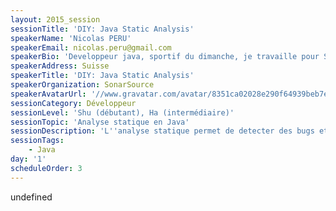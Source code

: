 ```yaml
---
layout: 2015_session
sessionTitle: 'DIY: Java Static Analysis'
speakerName: 'Nicolas PERU'
speakerEmail: nicolas.peru@gmail.com
speakerBio: 'Developpeur java, sportif du dimanche, je travaille pour SonarSource dans l''équipe Langage et plus précisement sur le plugin pour Java.'
speakerAddress: Suisse
speakerTitle: 'DIY: Java Static Analysis'
speakerOrganization: SonarSource
speakerAvatarUrl: '//www.gravatar.com/avatar/8351ca02028e290f64939beb7e1385c1?size=200&default=mm'
sessionCategory: Développeur
sessionLevel: 'Shu (débutant), Ha (intermédiaire)'
sessionTopic: 'Analyse statique en Java'
sessionDescription: 'L''analyse statique permet de detecter des bugs et des problèmes dans votre code sans l''executer. Cette présentation vous promet, en toute simplicité, d''ecrire votre propre analyseur pour Java basé sur SonarQube. Pour y arriver il faudra comprendre les challenges d''analyse du langage, du parsing à l''execution symbolique,  pour pouvoir coder des vérifications specifiques à vos projets ! '
sessionTags:
    - Java
day: '1'
scheduleOrder: 3
---
```


undefined
